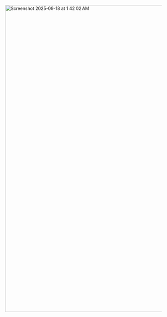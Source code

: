 <img width="1719" height="985" alt="Screenshot 2025-09-18 at 1 42 02 AM" src="https://github.com/user-attachments/assets/3aaf0784-871c-403a-9990-346b8e0c8c38" />
